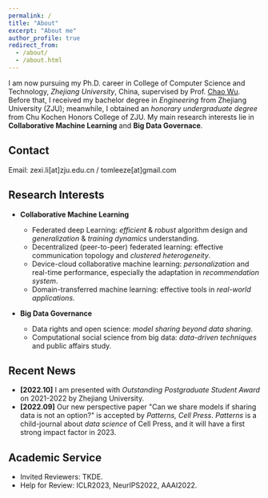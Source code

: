 ```yaml
---
permalink: /
title: "About"
excerpt: "About me"
author_profile: true
redirect_from: 
  - /about/
  - /about.html
---
```


I am now pursuing my Ph.D. career in College of Computer Science and Technology, *Zhejiang University*, China, supervised by Prof. [Chao Wu](https://wuchaozju.github.io/). Before that, I received my bachelor degree in *Engineering* from Zhejiang University (ZJU); meanwhile, I obtained an *honorary undergraduate degree* from Chu Kochen Honors College of ZJU. My main research interests lie in **Collaborative Machine Learning** and **Big Data Governace**.

## Contact
Email: zexi.li\[at\]zju.edu.cn / tomleeze\[at\]gmail.com

## Research Interests
* **Collaborative Machine Learning**
  * Federated deep Learning: *efficient* & *robust* algorithm design and *generalization* & *training dynamics* understanding.
  * Decentralized (peer-to-peer) federated learning: effective communication topology and *clustered heterogeneity*.
  * Device-cloud collaborative machine learning: *personalization* and real-time performance, especially the adaptation in *recommendation system*.
  * Domain-transferred machine learning: effective tools in *real-world applications*.

* **Big Data Governance**
  * Data rights and open science: *model sharing beyond data sharing*.
  * Computational social science from big data: *data-driven techniques* and public affairs study.

## Recent News
* **\[2022.10\]** I am presented with *Outstanding Postgraduate Student Award* on 2021-2022 by Zhejiang University.
* **\[2022.09\]** Our new perspective paper "Can we share models if sharing data is not an option?" is accepted by _Patterns, Cell Press_. _Patterns_ is a child-journal about _data science_ of Cell Press, and it will have a first strong impact factor in 2023.

## Academic Service
* Invited Reviewers: TKDE.
* Help for Review: ICLR2023, NeurIPS2022, AAAI2022.
